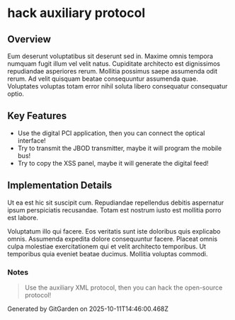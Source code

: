 # hack auxiliary protocol

## Overview
Eum deserunt voluptatibus sit deserunt sed in. Maxime omnis tempora numquam fugit illum vel velit natus. Cupiditate architecto est dignissimos repudiandae asperiores rerum. Mollitia possimus saepe assumenda odit rerum. Ad velit quisquam beatae consequuntur assumenda quae. Voluptates voluptas totam error nihil soluta libero consequatur consequatur optio.

## Key Features
- Use the digital PCI application, then you can connect the optical interface!
- Try to transmit the JBOD transmitter, maybe it will program the mobile bus!
- Try to copy the XSS panel, maybe it will generate the digital feed!

## Implementation Details
Ut ea est hic sit suscipit cum. Repudiandae repellendus debitis aspernatur ipsum perspiciatis recusandae. Totam est nostrum iusto est mollitia porro est labore.
 Voluptatum illo qui facere. Eos veritatis sunt iste doloribus quis explicabo omnis. Assumenda expedita dolore consequuntur facere. Placeat omnis culpa molestiae exercitationem qui et velit architecto temporibus. Ut temporibus quia eveniet beatae ducimus. Mollitia voluptas commodi.

### Notes
> Use the auxiliary XML protocol, then you can hack the open-source protocol!

Generated by GitGarden on 2025-10-11T14:46:00.468Z